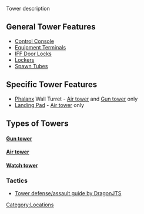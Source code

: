 Tower description

## General Tower Features

-   [Control Console](Control_Console "wikilink")
-   [Equipment Terminals](Equipment_Terminal "wikilink")
-   [IFF Door Locks](IFF "wikilink")
-   [Lockers](Lockers "wikilink")
-   [Spawn Tubes](Spawn_Tube "wikilink")

## Specific Tower Features

-   [Phalanx](Phalanx "wikilink") Wall Turret - [Air
    tower](Air_tower "wikilink") and [Gun tower](Gun_tower "wikilink")
    only
-   [Landing Pad](Landing_Pad "wikilink") - [Air
    tower](Air_tower "wikilink") only

## Types of Towers

#### [Gun tower](Gun_tower "wikilink")

#### [Air tower](Air_tower "wikilink")

#### [Watch tower](Watch_tower "wikilink")

<H3>

Tactics

</H3>

-   [Tower defense/assault guide by DragonJTS](DragonJTS "wikilink")

[Category:Locations](Category:Locations "wikilink")